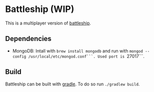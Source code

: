 Battleship (WIP)
================

This is a multiplayer version of [battleship](http://en.wikipedia.org/wiki/Battleship_\(game\)).

Dependencies
------------

* MongoDB: Intall with ```brew install mongodb``` and run with ``mongod --config /usr/local/etc/mongod.conf```. Used port is ``27017```.

Build
-----

Battleship can be built with [gradle](http://www.gradle.org/). To do so run ```./gradlew build```.
